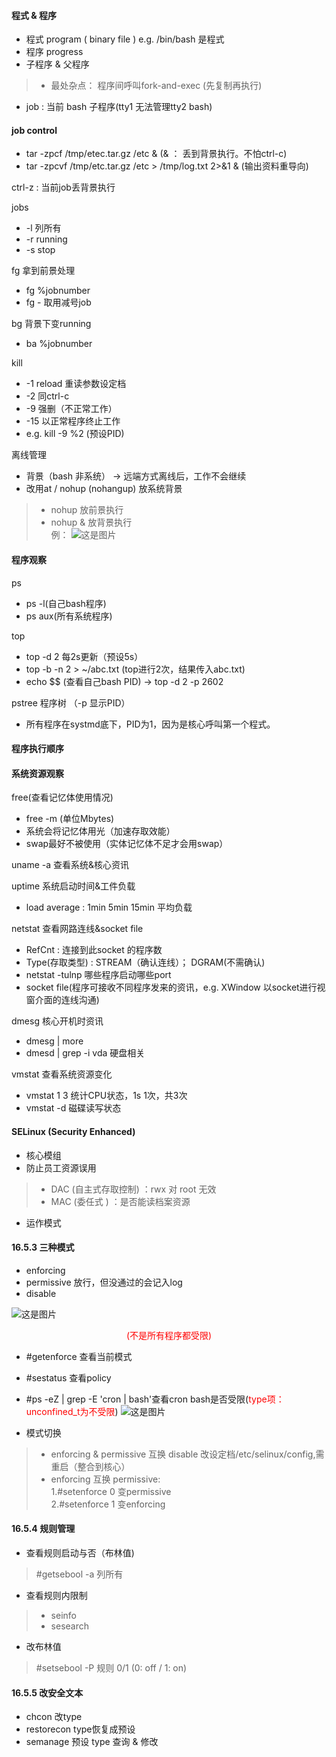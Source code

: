 #### 程式 & 程序
- 程式 program ( binary file )   e.g.  /bin/bash 是程式
- 程序 progress 
- 子程序 & 父程序 
> -  最处杂点： 程序间呼叫fork-and-exec (先复制再执行)
- job : 当前 bash 子程序(tty1 无法管理tty2 bash)


#### job control
- tar -zpcf /tmp/etec.tar.gz /etc &  (& ： 丢到背景执行。不怕ctrl-c)
- tar -zpcvf /tmp/etc.tar.gz /etc > /tmp/log.txt 2>&1 &  (输出资料重导向)
    
ctrl-z : 当前job丢背景执行    

jobs     
- -l  列所有
- -r  running
- -s  stop

fg 拿到前景处理    
- fg %jobnumber
- fg - 取用减号job

bg 背景下变running    
- ba %jobnumber

kill
- -1 reload 重读参数设定档
- -2 同ctrl-c
- -9 强删（不正常工作）
- -15 以正常程序终止工作
- e.g. kill -9 %2 (预设PID)

离线管理
- 背景（bash 非系统） → 远端方式离线后，工作不会继续
- 改用at / nohup (nohangup) 放系统背景
> - nohup 放前景执行
> - nohup & 放背景执行   
例：
![这是图片](/home/panda/no-starch/ng/jpg/16-1.jpg "nohup")





#### 程序观察
ps   
- ps -l(自己bash程序)
- ps aux(所有系统程序)


top   
- top -d 2   每2s更新（预设5s）
- top -b -n 2 > ~/abc.txt  (top进行2次，结果传入abc.txt)
- echo $$ (查看自己bash PID) → top -d 2 -p 2602


pstree  程序树 （-p 显示PID）   
- 所有程序在systmd底下，PID为1，因为是核心呼叫第一个程式。






#### 程序执行顺序













#### 系统资源观察
free(查看记忆体使用情况)   
- free -m (单位Mbytes)
- 系统会将记忆体用光（加速存取效能）
- swap最好不被使用（实体记忆体不足才会用swap）

uname -a 查看系统&核心资讯   

uptime 系统启动时间&工件负载   
- load average : 1min 5min 15min 平均负载

netstat 查看网路连线&socket file   
- RefCnt : 连接到此socket 的程序数
- Type(存取类型) : STREAM（确认连线）； DGRAM(不需确认)
- netstat -tulnp 哪些程序启动哪些port
- socket file(程序可接收不同程序发来的资讯，e.g. XWindow 以socket进行视窗介面的连线沟通) 


dmesg 核心开机时资讯   
- dmesg | more
- dmesd | grep -i vda 硬盘相关

vmstat 查看系统资源变化   
- vmstat 1 3   统计CPU状态，1s 1次，共3次
- vmstat -d    磁碟读写状态 

























#### SELinux (Security Enhanced)
- 核心模组
- 防止员工资源误用
> - DAC (自主式存取控制) ：rwx 对 root 无效
> - MAC (委任式        ) ：是否能读档案资源
- 运作模式















#### 16.5.3 三种模式
- enforcing
- permissive 放行，但没通过的会记入log
- disable

![这是图片](/home/panda/no-starch/ng/jpg/16-2.jpg "selinux")
<center><font color=red>(不是所有程序都受限)</font></center>

- #getenforce 查看当前模式
- #sestatus 查看policy
- #ps -eZ | grep -E 'cron | bash'查看cron bash是否受限(<font color=red>type项：unconfined_t为不受限</font>)
![这是图片](/home/panda/no-starch/ng/jpg/16-3.jpg "bash")

- 模式切换
> - enforcing & permissive 互换 disable 改设定档/etc/selinux/config,需重启（整合到核心）
> - enforcing 互换 permissive:   
> 1.#setenforce 0 变permissive    
> 2.#setenforce 1 变enforcing   

#### 16.5.4 规则管理
- 查看规则启动与否（布林值)
> #getsebool -a 列所有
- 查看规则内限制
> - seinfo
> - sesearch
- 改布林值
> #setsebool -P 规则 0/1 (0: off / 1: on)

#### 16.5.5 改安全文本
- chcon 改type
- restorecon type恢复成预设
- semanage 预设 type 查询 & 修改






